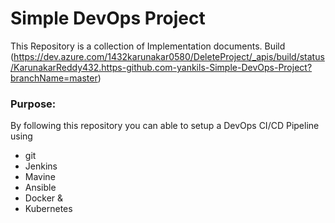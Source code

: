 # Simple DevOps Project

This Repository is a collection of Implementation documents. 
Build (https://dev.azure.com/1432karunakar0580/DeleteProject/_apis/build/status/KarunakarReddy432.https-github.com-yankils-Simple-DevOps-Project?branchName=master)
### Purpose:
By following this repository you can able to setup a DevOps CI/CD Pipeline using
- git
- Jenkins
- Mavine
- Ansible
- Docker &
- Kubernetes

